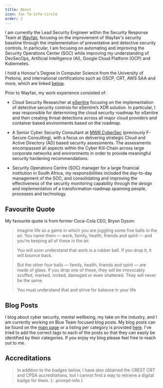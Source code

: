 ```yaml
---
title: About
icon: fas fa-info-circle
order: 2
---
```


I am currently the Lead Security Engineer within the Security Response Team at [Wayfair](https://www.wayfair.com/), focusing on the improvement of Wayfair's security baseline through the implementation of preventative and detective security controls. In particular, I am focusing on automating and improving the Security Operations Center (SOC) while improving my understanding of DevSecOps, Artificial Intelligence (AI), Google Cloud Platform (GCP) and Kubernetes.

I hold a Honour's Degree in Computer Science from the University of Pretoria, and international certifications such as OSCP, CRT, AWS SAA and more, which are linked [below](#accreditations).

Prior to Wayfair, my work experience consisted of:

- Cloud Security Researcher at [eSentire](https://esentire.com/) focusing on the implementation of detective security controls for eSentire’s XDR solution. In particular, I was responsible for determining the cloud security roadmap for eSentire and then creating threat detections across all major cloud providers and container based environments based on the roadmap.

- A Senior Cyber Security Consultant at [MWR CyberSec](https://mwrcybersec.com/) (previously F-Secure Consulting), with a focus on delivering strategic Cloud and Active Directory (AD) based security assessments. The assessments encompassed all aspects within the Cyber Kill-Chain across large corporate networks and environments in order to provide meaningful security hardening recommendations. 

- Security Operations Centre (SOC) manager for a large financial institution in South Africa, my responsibilities included the day-to-day management of the SOC, and consolidating and improving the effectiveness of the security monitoring capability through the design and implementation of a transformation roadmap spanning people, processes and technology. 

## Favourite Quote
My favourite quote is from former Coca-Cola CEO, Bryon Dyson:

> Imagine life as a game in which you are juggling some five balls in the air. You name them — work, family, health, friends and spirit — and you’re keeping all of these in the air.
> 
> You will soon understand that work is a rubber ball. If you drop it, it will bounce back.
> 
> But the other four balls — family, health, friends and spirit — are made of glass. If you drop one of these, they will be irrevocably scuffed, marked, nicked, damaged or even shattered. They will never be the same.
> 
> You must understand that and strive for balance in your life

## Blog Posts

I blog about cyber security, mental wellbeing, my take on the industry, and I am currently working on Blue Team focused blog posts. My blog posts can be found on the <a href="{{site.baseurl}}/">main page</a> or a listing per category is provided <a href="{{site.baseurl}}/categories/">here</a>. I've tried to add the correct tags to each of the posts so that they can easily be identified by their categories. If you enjoy my blog please feel free to reach out to me.  

## Accreditations

>In addition to the badges below, I have also obtained the CREST CRT and CPSA accreditations, but I cannot find a way to retrieve a digital badge for them.
{: .prompt-info }

<!-- AWS SAA -->
<div data-iframe-width="150" data-iframe-height="270" data-share-badge-id="6eaf7f05-7ec9-4295-9630-ab9323884a0d" data-share-badge-host="https://www.credly.com"></div><script type="text/javascript" async src="//cdn.credly.com/assets/utilities/embed.js"></script>

<!-- AWS CCP -->
<div data-iframe-width="150" data-iframe-height="270" data-share-badge-id="02085982-9ff9-4c7e-933f-ee238dc30cfd" data-share-badge-host="https://www.credly.com"></div><script type="text/javascript" async src="//cdn.credly.com/assets/utilities/embed.js"></script>

<!-- MS Azure -->
<div data-iframe-width="150" data-iframe-height="270" data-share-badge-id="97ffa9f5-b23a-4007-b4b8-004f8496fbf7" data-share-badge-host="https://www.credly.com"></div><script type="text/javascript" async src="//cdn.credly.com/assets/utilities/embed.js"></script>

<!-- OSCP -->
<div data-iframe-width="150" data-iframe-height="270" data-share-badge-id="b6d18dc8-210d-47a0-9f3d-e0ba9ae46914" data-share-badge-host="https://www.credly.com"></div><script type="text/javascript" async src="//cdn.credly.com/assets/utilities/embed.js"></script>

<!-- SSCP -->
<div data-iframe-width="150" data-iframe-height="270" data-share-badge-id="44325999-f683-441a-8358-11ad6d692573" data-share-badge-host="https://www.credly.com"></div><script type="text/javascript" async src="//cdn.credly.com/assets/utilities/embed.js"></script>


<!-- CCSP -->
<div data-iframe-width="150" data-iframe-height="270" data-share-badge-id="5d233931-31d1-4bac-9a89-8b44db704fff" data-share-badge-host="https://www.credly.com"></div><script type="text/javascript" async src="//cdn.credly.com/assets/utilities/embed.js"></script>